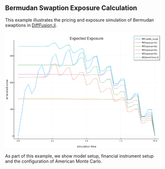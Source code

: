 ## Bermudan Swaption Exposure Calculation

This example illustrates the pricing and exposure simulation of Bermudan swaptions in [DiffFusion.jl](https://github.com/frame-consulting/DiffFusion.jl).

![BermudanSwaption_EE](BermudanSwaption.png)

As part of this example, we show model setup, financial instrument setup and the configuration of American Monte Carlo.
